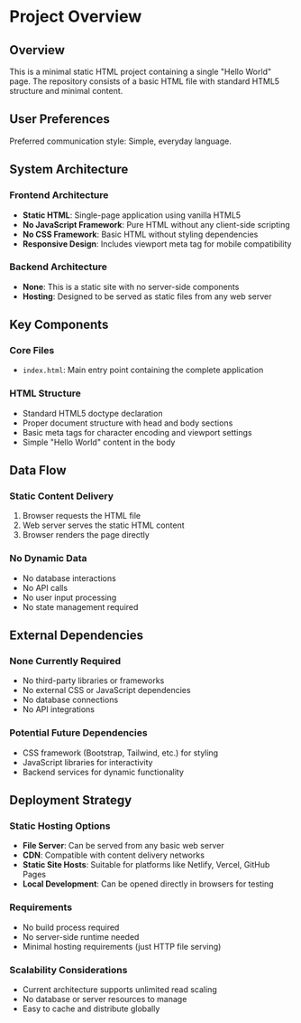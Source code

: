 # Project Overview

## Overview

This is a minimal static HTML project containing a single "Hello World" page. The repository consists of a basic HTML file with standard HTML5 structure and minimal content.

## User Preferences

Preferred communication style: Simple, everyday language.

## System Architecture

### Frontend Architecture
- **Static HTML**: Single-page application using vanilla HTML5
- **No JavaScript Framework**: Pure HTML without any client-side scripting
- **No CSS Framework**: Basic HTML without styling dependencies
- **Responsive Design**: Includes viewport meta tag for mobile compatibility

### Backend Architecture
- **None**: This is a static site with no server-side components
- **Hosting**: Designed to be served as static files from any web server

## Key Components

### Core Files
- `index.html`: Main entry point containing the complete application

### HTML Structure
- Standard HTML5 doctype declaration
- Proper document structure with head and body sections
- Basic meta tags for character encoding and viewport settings
- Simple "Hello World" content in the body

## Data Flow

### Static Content Delivery
1. Browser requests the HTML file
2. Web server serves the static HTML content
3. Browser renders the page directly

### No Dynamic Data
- No database interactions
- No API calls
- No user input processing
- No state management required

## External Dependencies

### None Currently Required
- No third-party libraries or frameworks
- No external CSS or JavaScript dependencies
- No database connections
- No API integrations

### Potential Future Dependencies
- CSS framework (Bootstrap, Tailwind, etc.) for styling
- JavaScript libraries for interactivity
- Backend services for dynamic functionality

## Deployment Strategy

### Static Hosting Options
- **File Server**: Can be served from any basic web server
- **CDN**: Compatible with content delivery networks
- **Static Site Hosts**: Suitable for platforms like Netlify, Vercel, GitHub Pages
- **Local Development**: Can be opened directly in browsers for testing

### Requirements
- No build process required
- No server-side runtime needed
- Minimal hosting requirements (just HTTP file serving)

### Scalability Considerations
- Current architecture supports unlimited read scaling
- No database or server resources to manage
- Easy to cache and distribute globally